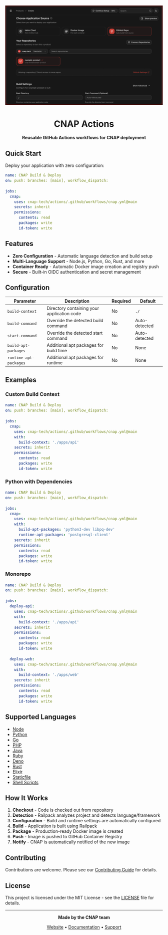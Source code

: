 <div align="center">

![CNAP Actions](assets/product-creation.png)

# CNAP Actions

**Reusable GitHub Actions workflows for CNAP deployment**

</div>

## Quick Start

Deploy your application with zero configuration:

```yaml
name: CNAP Build & Deploy
on: push: branches: [main], workflow_dispatch:

jobs:
  cnap:
    uses: cnap-tech/actions/.github/workflows/cnap.yml@main
    secrets: inherit
    permissions:
      contents: read
      packages: write
      id-token: write
```

## Features

- **Zero Configuration** - Automatic language detection and build setup
- **Multi-Language Support** - Node.js, Python, Go, Rust, and more
- **Container Ready** - Automatic Docker image creation and registry push
- **Secure** - Built-in OIDC authentication and secret management

## Configuration

| Parameter              | Description                                | Required | Default       |
| ---------------------- | ------------------------------------------ | -------- | ------------- |
| `build-context`        | Directory containing your application code | No       | `./`          |
| `build-command`        | Override the detected build command        | No       | Auto-detected |
| `start-command`        | Override the detected start command        | No       | Auto-detected |
| `build-apt-packages`   | Additional apt packages for build time     | No       | None          |
| `runtime-apt-packages` | Additional apt packages for runtime        | No       | None          |

## Examples

### Custom Build Context

```yaml
name: CNAP Build & Deploy
on: push: branches: [main], workflow_dispatch:

jobs:
  cnap:
    uses: cnap-tech/actions/.github/workflows/cnap.yml@main
    with:
      build-context: './apps/api'
    secrets: inherit
    permissions:
      contents: read
      packages: write
      id-token: write
```

### Python with Dependencies

```yaml
name: CNAP Build & Deploy
on: push: branches: [main], workflow_dispatch:

jobs:
  cnap:
    uses: cnap-tech/actions/.github/workflows/cnap.yml@main
    with:
      build-apt-packages: 'python3-dev libpq-dev'
      runtime-apt-packages: 'postgresql-client'
    secrets: inherit
    permissions:
      contents: read
      packages: write
      id-token: write
```

### Monorepo

```yaml
name: CNAP Build & Deploy
on: push: branches: [main], workflow_dispatch:

jobs:
  deploy-api:
    uses: cnap-tech/actions/.github/workflows/cnap.yml@main
    with:
      build-context: './apps/api'
    secrets: inherit
    permissions:
      contents: read
      packages: write
      id-token: write

  deploy-web:
    uses: cnap-tech/actions/.github/workflows/cnap.yml@main
    with:
      build-context: './apps/web'
    secrets: inherit
    permissions:
      contents: read
      packages: write
      id-token: write
```

## Supported Languages

- [Node](https://railpack.com/languages/node)
- [Python](https://railpack.com/languages/python)
- [Go](https://railpack.com/languages/golang)
- [PHP](https://railpack.com/languages/php)
- [Java](https://railpack.com/languages/java)
- [Ruby](https://railpack.com/languages/ruby)
- [Deno](https://railpack.com/languages/deno)
- [Rust](https://railpack.com/languages/rust)
- [Elixir](https://railpack.com/languages/elixir)
- [Staticfile](https://railpack.com/languages/staticfile)
- [Shell Scripts](https://railpack.com/languages/shell)

## How It Works

1. **Checkout** - Code is checked out from repository
2. **Detection** - Railpack analyzes project and detects language/framework
3. **Configuration** - Build and runtime settings are automatically configured
4. **Build** - Application is built using Railpack
5. **Package** - Production-ready Docker image is created
6. **Push** - Image is pushed to GitHub Container Registry
7. **Notify** - CNAP is automatically notified of the new image

## Contributing

Contributions are welcome. Please see our [Contributing Guide](CONTRIBUTING.md) for details.

## License

This project is licensed under the MIT License - see the [LICENSE](LICENSE) file for details.

---

<div align="center">

**Made by the CNAP team**

[Website](https://cnap.tech) • [Documentation](https://docs.cnap.tech) • [Support](https://cnap.tech/discord)

</div>
